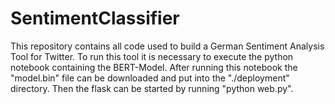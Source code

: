 ﻿# SentimentClassifier

This repository contains all code used to build a German Sentiment Analysis Tool for Twitter. 
To run this tool it is necessary to execute the python notebook containing the BERT-Model. After running this notebook the "model.bin" file can be downloaded and put into the "./deployment" directory. Then the flask can be started by running "python web.py".

